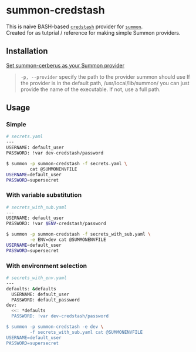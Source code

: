 # summon-credstash

This is naive BASH-based [`credstash`](https://github.com/fugue/credstash) provider for [`summon`](https://github.com/cyberark/summon).  
Created for as tutprial / reference for making simple Summon providers.

## Installation
[Set summon-cerberus as your Summon provider](https://github.com/cyberark/summon#flags)
> `-p, --provider` specify the path to the provider summon should use
> If the provider is in the default path, /usr/local/lib/summon/ you can just provide the name of the executable. If not, use a full path.

## Usage

### Simple
```bash
# secrets.yaml
---
USERNAME: default_user
PASSWORD: !var dev-credstash/password

$ summon -p summon-credstash -f secrets.yaml \
         cat @SUMMONENVFILE
USERNAME=default_user
PASSWORD=supersecret
```

### With variable substitution
```bash
# secrets_with_sub.yaml
---
USERNAME: default_user
PASSWORD: !var $ENV-credstash/password

$ summon -p summon-credstash -f secrets_with_sub.yaml \
         -e ENV=dev cat @SUMMONENVFILE
USERNAME=default_user
PASSWORD=supersecret
```

### With environment selection
```bash
# secrets_with_env.yaml
---
defaults: &defaults
  USERNAME: default_user
  PASSWORD: default_password
dev:
  <<: *defaults
  PASSWORD: !var dev-credstash/password

$ summon -p summon-credstash -e dev \
         -f secrets_with_sub.yaml cat @SUMMONENVFILE
USERNAME=default_user
PASSWORD=supersecret
```
